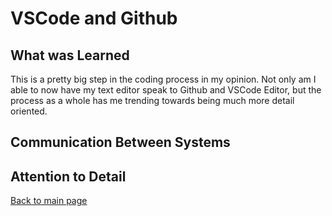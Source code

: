 # VSCode and Github

## **What was Learned**

This is a pretty big step in the coding process in my opinion. Not only am I able to now have my text editor speak to Github and VSCode Editor, but the process as a whole has me trending towards being much more detail oriented.

## Communication Between Systems

## Attention to Detail

[Back to main page](README.md)
